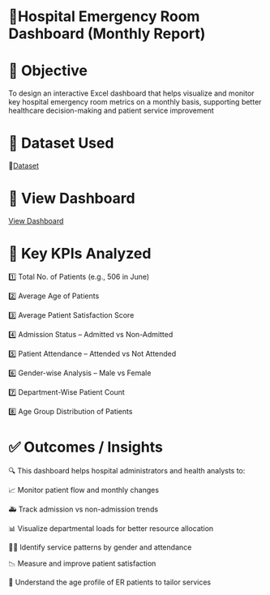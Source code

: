 # 🏥Hospital Emergency Room Dashboard (Monthly Report)

# 🎯 Objective
To design an interactive Excel dashboard that helps visualize and monitor key hospital emergency room metrics on a monthly basis, supporting better healthcare decision-making and patient service improvement

# 📂 Dataset Used
   📄<a href="https://github.com/pankarpratiksha50/Hospital-Emergency-room-Dashboard/commit/3272883949ddd57bfa72b7db5840312bc815d33e">Dataset <a>

# 📸 View Dashboard
 <a href="https://github.com/pankarpratiksha50/Hospital-Emergency-room-Dashboard/blob/main/hospital%20dashboard.png">View Dashboard<a>


# 📌 Key KPIs Analyzed

1️⃣  Total No. of Patients (e.g., 506 in June)

2️⃣  Average Age of Patients

3️⃣  Average Patient Satisfaction Score

4️⃣  Admission Status – Admitted vs Non-Admitted

5️⃣  Patient Attendance – Attended vs Not Attended

6️⃣  Gender-wise Analysis – Male vs Female

7️⃣  Department-Wise Patient Count

8️⃣  Age Group Distribution of Patients

# ✅ Outcomes / Insights
🔍 This dashboard helps hospital administrators and health analysts to:

📈 Monitor patient flow and monthly changes

🚑 Track admission vs non-admission trends

📊 Visualize departmental loads for better resource allocation

🧑‍⚕️ Identify service patterns by gender and attendance

📉 Measure and improve patient satisfaction

👶 Understand the age profile of ER patients to tailor services


